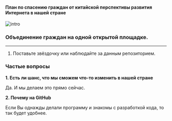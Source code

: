 #### План по спасению граждан от китайской перспективы развития Интернета в нашей стране

![intro](http://habrastorage.org/files/9ec/dd5/a90/9ecdd5a90e364c7aa1cae7c4fec719b6.png)

### Объединение граждан на одной открытой площадке.
---
1. Поставьте звёздочку или наблюдайте за данным репозиторием.

### Частые вопросы
**1. Есть ли шанс, что мы сможем что-то изменить в нашей стране**

Да. И мы делаем это прямо сейчас.

**2. Почему на GitHub**

Если Вы однажды делали программу и знакомы с разработкой кода, то так будет удобнее.
